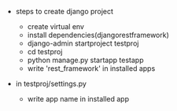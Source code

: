 - steps to create django project 
    - create virtual env
    - install dependencies(djangorestframework)
    - django-admin startproject testproj
    - cd testproj
    - python manage.py startapp testapp
    - write 'rest_framework' in installed apps


- in testproj/settings.py
    - write app name in installed app